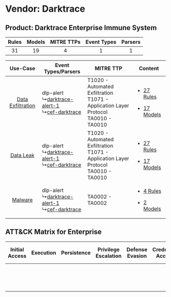 Vendor: Darktrace
=================
Product: Darktrace Enterprise Immune System
-------------------------------------------
| Rules | Models | MITRE TTPs | Event Types | Parsers |
|:-----:|:------:|:----------:|:-----------:|:-------:|
|  31   |   19   |     4      |      1      |    1    |

|    Use-Case    | Event Types/Parsers    | MITRE TTP    | Content    |
|:----:| ---- | ---- | ---- |
| [Data Exfiltration](../../../UseCases/uc_data_exfiltration.md) |  dlp-alert<br> ↳[darktrace-alert-1](Ps/pC_darktracealert1.md)<br> ↳[cef-darktrace](Ps/pC_cefdarktrace.md)<br> | T1020 - Automated Exfiltration<br>T1071 - Application Layer Protocol<br>TA0010 - TA0010<br> | [<ul><li>27 Rules</li></ul><ul><li>17 Models</li></ul>](RM/r_m_darktrace_darktrace_enterprise_immune_system_Data_Exfiltration.md) |
|         [Data Leak](../../../UseCases/uc_data_leak.md)         |  dlp-alert<br> ↳[darktrace-alert-1](Ps/pC_darktracealert1.md)<br> ↳[cef-darktrace](Ps/pC_cefdarktrace.md)<br> | T1020 - Automated Exfiltration<br>T1071 - Application Layer Protocol<br>TA0010 - TA0010<br> | [<ul><li>27 Rules</li></ul><ul><li>17 Models</li></ul>](RM/r_m_darktrace_darktrace_enterprise_immune_system_Data_Leak.md)         |
|    [Malware](../../../UseCases/uc_malware.md)    |  dlp-alert<br> ↳[darktrace-alert-1](Ps/pC_darktracealert1.md)<br> ↳[cef-darktrace](Ps/pC_cefdarktrace.md)<br> | TA0002 - TA0002<br>    | [<ul><li>4 Rules</li></ul><ul><li>2 Models</li></ul>](RM/r_m_darktrace_darktrace_enterprise_immune_system_Malware.md)    |

ATT&CK Matrix for Enterprise
----------------------------
| Initial Access | Execution | Persistence | Privilege Escalation | Defense Evasion | Credential Access | Discovery | Lateral Movement | Collection | Command and Control                                                             | Exfiltration                                                                | Impact |
| -------------- | --------- | ----------- | -------------------- | --------------- | ----------------- | --------- | ---------------- | ---------- | ------------------------------------------------------------------------------- | --------------------------------------------------------------------------- | ------ |
|                |           |             |                      |                 |                   |           |                  |            | [Application Layer Protocol](https://attack.mitre.org/techniques/T1071)<br><br> | [Automated Exfiltration](https://attack.mitre.org/techniques/T1020)<br><br> |        |